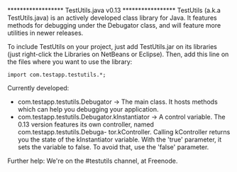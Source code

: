 ****************** TestUtils.java v0.13 *****************
TestUtils (a.k.a TestUtils.java) is an actively developed class library for
Java. It features methods for debugging under the Debugator class, and will 
feature more utilities in newer releases.

To include TestUtils on your project, just add TestUtils.jar on its libraries
(just right-click the Libraries on NetBeans or Eclipse). Then, add this line on the files where you want to use the library:

    import com.testapp.testutils.*;

Currently developed:
- com.testapp.testutils.Debugator → The main class. It hosts methods which
can help you debugging your application.
- com.testapp.testutils.Debugator.kInstantiator → A control variable. The
0.13 version features its own controller, named com.testapp.testutils.Debuga-
tor.kController. Calling kController returns you the state of the kInstantiator
variable. With the 'true' parameter, it sets the variable to false. To avoid
that, use the 'false' parameter.

Further help:
We're on the #testutils channel, at Freenode.
